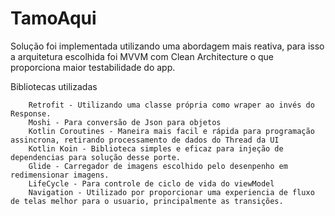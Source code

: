 # TamoAqui

Solução foi implementada utilizando uma abordagem mais reativa, para isso a arquitetura escolhida foi MVVM com Clean Architecture o que proporciona maior testabilidade do app.

Bibliotecas utilizadas

        Retrofit - Utilizando uma classe própria como wraper ao invés do Response.
        Moshi - Para conversão de Json para objetos
        Kotlin Coroutines - Maneira mais facil e rápida para programação assincrona, retirando processamento de dados do Thread da UI
        Kotlin Koin - Biblioteca simples e eficaz para injeção de dependencias para solução desse porte.
        Glide - Carregador de imagens escolhido pelo desenpenho em redimensionar imagens.
        LifeCycle - Para controle de ciclo de vida do viewModel
        Navigation - Utilizado por proporcionar uma experiencia de fluxo de telas melhor para o usuario, principalmente as transições.
      
